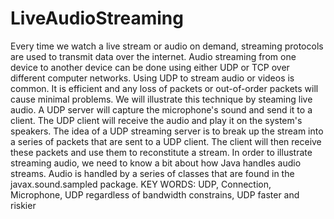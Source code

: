 # LiveAudioStreaming
Every time we watch a live stream or audio on demand, streaming protocols are used to transmit data over the internet. Audio streaming from one device to another device can be done using either UDP or TCP over different computer networks. Using UDP to stream audio or videos is common. It is efficient and any loss of packets or out-of-order packets will cause minimal problems. We will illustrate this technique by steaming live audio. A UDP server will capture the microphone's sound and send it to a client. The UDP client will receive the audio and play it on the system's speakers. The idea of a UDP streaming server is to break up the stream into a series of packets that are sent to a UDP client. The client will then receive these packets and use them to reconstitute a stream. In order to illustrate streaming audio, we need to know a bit about how Java handles audio streams. Audio is handled by a series of classes that are found in the javax.sound.sampled package.
KEY WORDS: UDP, Connection, Microphone, UDP regardless of bandwidth constrains, UDP faster and riskier
